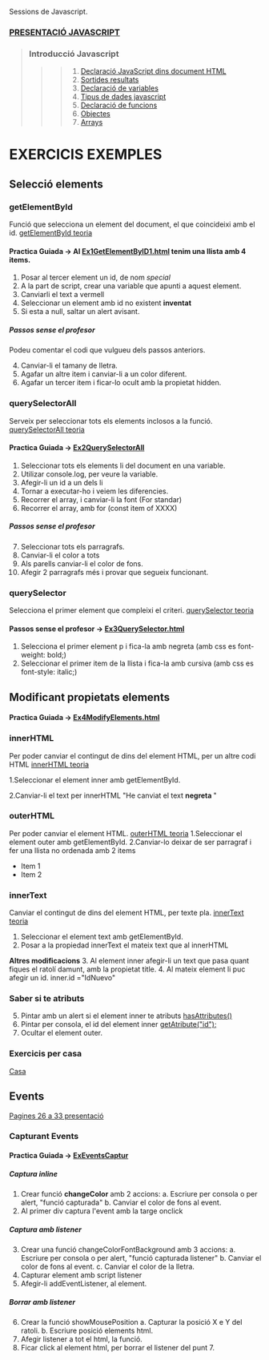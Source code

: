 Sessions de Javascript.

### [PRESENTACIÓ JAVASCRIPT](https://docs.google.com/presentation/d/1RytX2_Asf3xn5Le2XBzWdX69Wx8ZuiWNhfrWFZqh5n4/edit?usp=sharing)


> ### Introducció Javascript
> >  > 1. [Declaració JavaScript dins document HTML](https://www.w3schools.com/js/js_whereto.asp)
> >  > 2. [Sortides resultats](https://www.w3schools.com/js/js_output.asp)
> >  > 3. [Declaració de variables](https://www.w3schools.com/js/js_statements.asp)
> >  > 4. [Tipus de dades javascript](https://www.w3schools.com/js/js_datatypes.asp)
> >  > 5. [Declaració de funcions](https://www.w3schools.com/js/js_functions.asp)
> >  > 6. [Objectes](https://www.w3schools.com/js/js_objects.asp)
> >  > 7. [Arrays](https://www.w3schools.com/js/js_arrays.asp)

# EXERCICIS EXEMPLES

## Selecció elements

### getElementById

Funció que selecciona un element del document, el que coincideixi amb el id. [getElementById teoria](https://www.w3schools.com/jsref/met_document_getelementbyid.asp)
#### Practica Guiada -> Al [Ex1GetElementByID1.html](https://github.com/mikibardaji/M0373/blob/main/js/Ex1GetElementByID1.html) tenim una llista amb 4 items.
  1. Posar al tercer element un id, de nom *special*
  2. A la part de script, crear una variable que apunti a aquest element.
  3. Canviarli el text a vermell
  4. Seleccionar un element amb id no existent **inventat**
  5. Si esta a null, saltar un alert avisant.
##### Passos sense el profesor 
Podeu comentar el codi que vulgueu dels passos anteriors.

  4. Canviar-li el tamany de lletra.
  5. Agafar un altre item i canviar-li a un color diferent.
  6. Agafar un tercer item i ficar-lo ocult amb la propietat hidden.

### querySelectorAll

Serveix per seleccionar tots els elements inclosos a la funció. [querySelectorAll teoria](https://www.w3schools.com/jsref/met_document_queryselectorall.asp)

#### Practica Guiada -> [Ex2QuerySelectorAll](https://github.com/mikibardaji/M0373/blob/main/js/Ex2QuerySelector.html)
  1. Seleccionar tots els elements li del document en una variable.
  2. Utilizar console.log, per veure la variable.
  3. Afegir-li un id a un dels li
  4. Tornar a executar-ho i veiem les diferencies.
  5. Recorrer el array, i canviar-li la font (For standar)
  6. Recorrer el array, amb for (const item of XXXX)
##### Passos sense el profesor 
  7. Seleccionar tots els parragrafs.
  8. Canviar-li el color a tots
  9. Als parells canviar-li el color de fons.
  10. Afegir 2 parragrafs més i provar que segueix funcionant.

### querySelector

Selecciona el primer element que compleixi el criteri. [querySelector teoria](https://www.w3schools.com/jsref/met_document_queryselector.asp)

#### Passos sense el profesor -> [Ex3QuerySelector.html](https://github.com/mikibardaji/M0373/blob/main/js/Ex3QuerySelector.html)

  1. Selecciona el primer element p i fica-la amb negreta (amb css es font-weight: bold;)
  2. Seleccionar el primer item de la llista i fica-la amb cursiva (amb css es font-style: italic;)

## Modificant propietats elements

#### Practica Guiada -> [Ex4ModifyElements.html](https://github.com/mikibardaji/M0373/blob/main/js/Ex4ModifyElements.html)

### innerHTML

Per poder canviar  el contingut de dins del element HTML, per un altre codi HTML  [innerHTML teoria](https://www.w3schools.com/jsref/prop_html_innerhtml.asp)

  1.Seleccionar el element inner amb getElementById.

  2.Canviar-li el text per innerHTML "He canviat el text <b> negreta </b> "

### outerHTML
Per poder canviar  el element HTML. [outerHTML teoria](https://www.w3schools.com/jsref/prop_html_outerhtml.asp)
  1.Seleccionar el element outer amb getElementById.
  2.Canviar-lo deixar de ser parragraf i fer una llista no ordenada amb 2 items
      <ul><li>Item 1</li><li>Item 2</li></ul>

### innerText
Canviar el contingut de dins del element HTML, per texte pla. [innerText teoria](https://www.w3schools.com/jsref/prop_node_innertext.asp)
  1. Seleccionar el element text amb getElementById.
  2. Posar a la propiedad innerText el mateix text que al innerHTML

**Altres modificacions**
  3. Al element inner afegir-li un text que pasa quant fiques el ratolí damunt, amb la propietat title.
  4. Al mateix element li puc afegir un id. inner.id ="IdNuevo"

### Saber si te atributs
  5. Pintar amb un alert si el element inner te atributs [hasAttributes()](https://www.w3schools.com/jsref/met_node_hasattributes.asp) 
  6. Pintar per consola, el id del element inner [getAtribute("id");](https://www.w3schools.com/jsref/met_element_getattribute.asp)
  7. Ocultar el element outer.


### Exercicis per casa

[Casa](https://docs.google.com/document/d/1lQx2n_pvOcQEtJ_pA2IESeS1O0paxFsIs6TCocuJogE/edit?usp=sharing)


## Events

[Pagines 26 a 33 presentació](https://docs.google.com/presentation/d/1RytX2_Asf3xn5Le2XBzWdX69Wx8ZuiWNhfrWFZqh5n4/edit?usp=sharing) 

### Capturant Events

#### Practica Guiada -> [ExEventsCaptur](https://github.com/mikibardaji/M0373/blob/main/js/ExEventsCaptur.html)

##### Captura inline
  1. Crear funció **changeColor** amb 2 accions:
    a. Escriure per consola o per alert, "funció capturada"
    b. Canviar el color de fons al event.
  2. Al primer div captura l'event amb la targe onclick

##### Captura amb listener
  3. Crear una funció changeColorFontBackground amb 3 accions:
    a. Escriure per consola o per alert, "funció capturada listener"
    b. Canviar el color de fons al event.
    c. Canviar el color de la lletra.
  4. Capturar element amb script listener
  5. Afegir-li addEventListener, al element.

##### Borrar amb listener
  6. Crear la funció showMousePosition
     a. Capturar la posició X e Y del ratoli.
     b. Escriure posició elements html.
  7. Afegir listener a tot el html, la funció.
  8. Ficar click al element html, per borrar el listener del punt 7.
